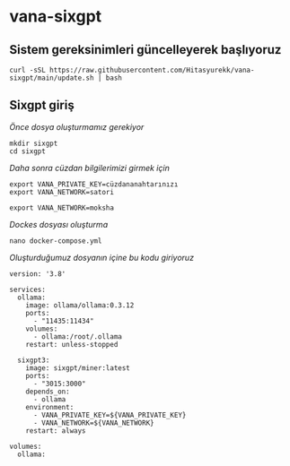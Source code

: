# vana-sixgpt


## Sistem gereksinimleri güncelleyerek başlıyoruz
```
curl -sSL https://raw.githubusercontent.com/Hitasyurekk/vana-sixgpt/main/update.sh | bash
```
## Sixgpt giriş

*Önce dosya oluşturmamız gerekiyor*
```
mkdir sixgpt
cd sixgpt
```

*Daha sonra cüzdan bilgilerimizi girmek için* 
```
export VANA_PRIVATE_KEY=cüzdananahtarınızı
export VANA_NETWORK=satori

export VANA_NETWORK=moksha
```
*Dockes dosyası oluşturma*
```
nano docker-compose.yml
```
*Oluşturduğumuz dosyanın içine bu kodu giriyoruz*

```
version: '3.8'

services:
  ollama:
    image: ollama/ollama:0.3.12
    ports:
      - "11435:11434"
    volumes:
      - ollama:/root/.ollama
    restart: unless-stopped
 
  sixgpt3:
    image: sixgpt/miner:latest
    ports:
      - "3015:3000"
    depends_on:
      - ollama
    environment:
      - VANA_PRIVATE_KEY=${VANA_PRIVATE_KEY}
      - VANA_NETWORK=${VANA_NETWORK}
    restart: always

volumes:
  ollama:
```







  
